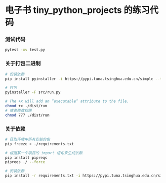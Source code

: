 # 电子书 tiny_python_projects 的练习代码

### 测试代码
```bash
pytest -xv test.py
```

### 关于打包二进制

```bash
# 安装依赖
pip install pyinstaller -i https://pypi.tuna.tsinghua.edu.cn/simple --trusted-host pypi.tuna.tsinghua.edu.cn

# 打包
pyinstaller -F src/run.py

# The +x will add an “executable” attribute to the file.
chmod +x ./dist/run
# 或者修改权限
chmod 777 ./dist/run

```

### 关于依赖

```bash
# 获取环境中所有安装的包
pip freeze > ./requirements.txt

# 根据某一个项目的 import 语句来生成依赖
pip install pipreqs
pipreqs ./ --force

# 安装依赖
pip install -r requirements.txt -i https://pypi.tuna.tsinghua.edu.cn/simple --trusted-host pypi.tuna.tsinghua.edu.cn
```